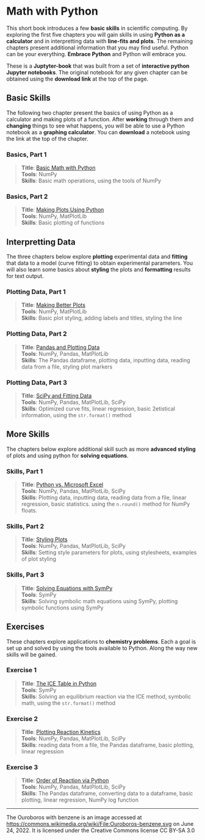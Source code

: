 
# Math with Python

This short book introduces a few **basic skills** in scientific computing. By exploring the first five chapters you will gain skills in using **Python as a calculator** and in interpretting data with **line-fits and plots**. The remaining chapters present additional information that you may find useful. Python can be your everything. **Embrace Python** and Python will embrace you.

These is a **Juptyter-book** that was built from a set of **interactive python Jupyter notebooks**. The original notebook for any given chapter can be obtained using the **download link** at the top of the page.

## Basic Skills
The following two chapter present the basics of using Python as a calculator and making plots of a function. After **working** through them and **changing** things to see what happens, you will be able to use a Python notebook as a **graphing calculator**. You can **download** a notebook using the link at the top of the chapter.

### Basics, Part 1
>**Title**: [Basic Math with Python](1_1_Calculator.ipynb) <br>
>**Tools**: NumPy  <br>
>**Skills**: Basic math operations, using the tools of NumPy    

### Basics, Part 2
>**Title**: [Making Plots Using Python](1_2_Simple_Plots.ipynb)     <br>
>**Tools**: NumPy, MatPlotLib      <br>
>**Skills**: Basic plotting of functions    

## Interpretting Data
The three chapters below explore **plotting** experimental data and **fitting** that data to a model (curve fitting) to obtain experimental parameters. You will also learn some basics about **styling** the plots and **formatting** results for text output.

### Plotting Data, Part 1
>**Title**: [Making Better Plots](2_1_Better_Plots.ipynb)      <br>
>**Tools**: NumPy, MatPlotLib      <br>
>**Skills**: Basic plot styling, adding labels and titles, styling the line    

### Plotting Data, Part 2
>**Title**: [Pandas and Plotting Data](2_2_Plotting_Data.ipynb)       <br>
>**Tools**: NumPy, Pandas, MatPlotLib      <br>
>**Skills**: The Pandas dataframe, plotting data, inputting data, reading data from a file, styling plot markers    

### Plotting Data, Part 3
>**Title**: [SciPy and Fitting Data](2_3_Fitting_Data.ipynb)      <br>
>**Tools**: NumPy, Pandas, MatPlotLib, SciPy      <br>
>**Skills**: Optimized curve fits, linear regression, basic 2etistical information, using the `str.format()` method     


## More Skills
The chapters below explore additional skill such as more **advanced styling** of plots and using python for **solving equations**.

### Skills, Part 1
>**Title**: [Python vs. Microsoft Excel](S1_Python_Instead_of_Excel.ipynb)     <br>
>**Tools**: NumPy, Pandas, MatPlotLib, SciPy      <br>
>**Skills**: Plotting data, inputting data, reading data from a file, linear regression, basic statistics. using the `n.round()` method for NumPy floats.     

### Skills, Part 2
>**Title**: [Styling Plots](S2_Styling_Plots.ipynb)       <br>
>**Tools**: NumPy, Pandas, MatPlotLib, SciPy       <br>
>**Skills**: Setting style parameters for plots, using stylesheets, examples of plot styling  

### Skills, Part 3
>**Title**: [Solving Equations with SymPy](S3_Solving_Equations.ipynb) <br>
>**Tools**: SymPy <br>
>**Skills**: Solving symbolic math equations using SymPy, plotting symbolic functions using SymPy


## Exercises
These chapters explore applications to **chemistry problems**. Each a goal is set up and solved by using the tools available to Python. Along the way new skills will be gained.

### Exercise 1
>**Title**: [The ICE Table in Python](E1_The_ICE_Table_in_Python.ipynb)    <br>
>**Tools**: SymPy      <br>
>**Skills**: Solving an equilibrium reaction via the ICE method, symbolic math, using the `str.format()` method

### Exercise 2
>**Title**: [Plotting Reaction Kinetics](E2_Plotting_Reaction_Kinetics_to_Determine_Order.ipynb)    <br>
>**Tools**: NumPy, Pandas, MatPlotLib, SciPy      <br>
>**Skills**: reading data from a file, the Pandas dataframe, basic plotting, linear regression

### Exercise 3
>**Title**: [Order of Reaction via Python](E3_Order_of_Reaction_via_Python.ipynb)     <br>
>**Tools**: NumPy, Pandas, MatPlotLib, SciPy      <br>
>**Skills**: The Pandas dataframe, converting data to a dataframe, basic plotting, linear regression, NumPy log function

---
The Ouroboros with benzene is an image accessed at https://commons.wikimedia.org/wiki/File:Ouroboros-benzene.svg on June 24, 2022. It is licensed under the Creative Commons license CC BY-SA 3.0